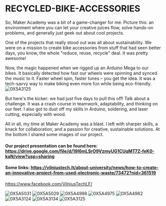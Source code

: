 # RECYCLED-BIKE-ACCESSORIES
So, Maker Academy was a bit of a game-changer for me. Picture this: an environment where you can let your creative juices flow, solve hands-on problems, and generally just geek out about cool projects.

One of the projects that really stood out was all about sustainability. We were on a mission to create bike accessories from stuff that had seen better days, you know, the whole "reduce, reuse, recycle" deal. It was pretty awesome!

Now, the magic happened when we rigged up an Arduino Mega to our bikes. It basically detected how fast our wheels were spinning and synced the music to it. Faster wheel spin, faster tunes – you get the idea. It was a tech-savvy way to make biking even more fun while being eco-friendly.
![0X5A3125](https://github.com/araylimIT2021/RECYCLED-BIKE-ACCESSORIES/assets/128516749/d109206e-7dd5-4968-bde5-fab00985e1be)

But here's the kicker: we had just five days to pull this off! Talk about a challenge. It was a crash course in teamwork, adaptability, and thinking on our feet. I also got to dust off my skills in Arduino, soldering, and laser cutting, especially with wood.

All in all, my time at Maker Academy was a blast. I left with sharper skills, a knack for collaboration, and a passion for creative, sustainable solutions. At the bottom I shared some images of our project.

#### Our project presentation can be found here: https://drive.google.com/file/d/19I6mLSrO9VzmyUG1CUqMT7Z-feK0-kaN/view?usp=sharing
#### Some links: https://vilniustech.lt/about-university/news/how-to-create-an-innovative-project-from-used-electronic-waste/73472?nid=361519
https://www.facebook.com/VilniusTechLF/


![0X5A5031](https://github.com/araylimIT2021/RECYCLED-BIKE-ACCESSORIES/assets/128516749/a199d306-6ead-4906-a6d6-6406e7d8ae58)
![0X5A5029](https://github.com/araylimIT2021/RECYCLED-BIKE-ACCESSORIES/assets/128516749/e2ac94c4-2429-4a13-8c9b-0a5d1c003b94)
![0X5A4998](https://github.com/araylimIT2021/RECYCLED-BIKE-ACCESSORIES/assets/128516749/4be5afa1-515f-49f5-aa7f-44fc8a4f12b8)
![0X5A4975](https://github.com/araylimIT2021/RECYCLED-BIKE-ACCESSORIES/assets/128516749/67f430dc-f626-407c-ada2-ce92a3ccb2da)
![0X5A4962](https://github.com/araylimIT2021/RECYCLED-BIKE-ACCESSORIES/assets/128516749/0ede0aa8-b565-421c-9b79-179c2b363bc8)
![0X5A3124](https://github.com/araylimIT2021/RECYCLED-BIKE-ACCESSORIES/assets/128516749/fad1dd30-0d11-4fcf-b257-935b805d72f6)
![0X5A3134](https://github.com/araylimIT2021/RECYCLED-BIKE-ACCESSORIES/assets/128516749/33a7e1e4-d3ab-46eb-902b-57a28c8ed56f)
![0X5A3125](https://github.com/araylimIT2021/RECYCLED-BIKE-ACCESSORIES/assets/128516749/958db1c3-bb2d-4629-89c5-86fccf0ad2e6)
